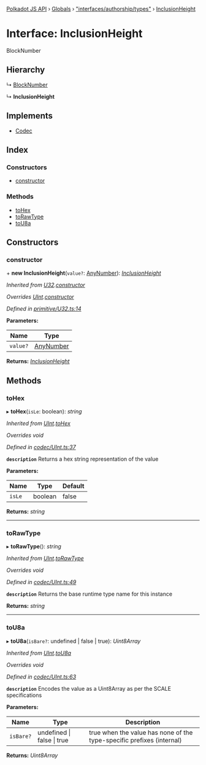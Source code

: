 [Polkadot JS API](../README.md) › [Globals](../globals.md) › ["interfaces/authorship/types"](../modules/_interfaces_authorship_types_.md) › [InclusionHeight](_interfaces_authorship_types_.inclusionheight.md)

# Interface: InclusionHeight

BlockNumber

## Hierarchy

  ↳ [BlockNumber](_interfaces_runtime_types_.blocknumber.md)

  ↳ **InclusionHeight**

## Implements

* [Codec](_types_.codec.md)

## Index

### Constructors

* [constructor](_interfaces_authorship_types_.inclusionheight.md#constructor)

### Methods

* [toHex](_interfaces_authorship_types_.inclusionheight.md#tohex)
* [toRawType](_interfaces_authorship_types_.inclusionheight.md#torawtype)
* [toU8a](_interfaces_authorship_types_.inclusionheight.md#tou8a)

## Constructors

###  constructor

\+ **new InclusionHeight**(`value?`: [AnyNumber](../modules/_types_.md#anynumber)): *[InclusionHeight](_interfaces_authorship_types_.inclusionheight.md)*

*Inherited from [U32](../classes/_primitive_u32_.u32.md).[constructor](../classes/_primitive_u32_.u32.md#constructor)*

*Overrides [UInt](../classes/_codec_uint_.uint.md).[constructor](../classes/_codec_uint_.uint.md#constructor)*

*Defined in [primitive/U32.ts:14](https://github.com/polkadot-js/api/blob/d6239cbe56/packages/types/src/primitive/U32.ts#L14)*

**Parameters:**

Name | Type |
------ | ------ |
`value?` | [AnyNumber](../modules/_types_.md#anynumber) |

**Returns:** *[InclusionHeight](_interfaces_authorship_types_.inclusionheight.md)*

## Methods

###  toHex

▸ **toHex**(`isLe`: boolean): *string*

*Inherited from [UInt](../classes/_codec_uint_.uint.md).[toHex](../classes/_codec_uint_.uint.md#tohex)*

*Overrides void*

*Defined in [codec/UInt.ts:37](https://github.com/polkadot-js/api/blob/d6239cbe56/packages/types/src/codec/UInt.ts#L37)*

**`description`** Returns a hex string representation of the value

**Parameters:**

Name | Type | Default |
------ | ------ | ------ |
`isLe` | boolean | false |

**Returns:** *string*

___

###  toRawType

▸ **toRawType**(): *string*

*Inherited from [UInt](../classes/_codec_uint_.uint.md).[toRawType](../classes/_codec_uint_.uint.md#torawtype)*

*Overrides void*

*Defined in [codec/UInt.ts:49](https://github.com/polkadot-js/api/blob/d6239cbe56/packages/types/src/codec/UInt.ts#L49)*

**`description`** Returns the base runtime type name for this instance

**Returns:** *string*

___

###  toU8a

▸ **toU8a**(`isBare?`: undefined | false | true): *Uint8Array*

*Inherited from [UInt](../classes/_codec_uint_.uint.md).[toU8a](../classes/_codec_uint_.uint.md#tou8a)*

*Overrides void*

*Defined in [codec/UInt.ts:63](https://github.com/polkadot-js/api/blob/d6239cbe56/packages/types/src/codec/UInt.ts#L63)*

**`description`** Encodes the value as a Uint8Array as per the SCALE specifications

**Parameters:**

Name | Type | Description |
------ | ------ | ------ |
`isBare?` | undefined &#124; false &#124; true | true when the value has none of the type-specific prefixes (internal)  |

**Returns:** *Uint8Array*
